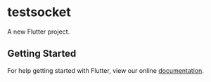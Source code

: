 # testsocket

A new Flutter project.

## Getting Started

For help getting started with Flutter, view our online
[documentation](https://flutter.io/).
